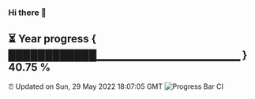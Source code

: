 ### Hi there 👋
⏳ Year progress { ████████████▁▁▁▁▁▁▁▁▁▁▁▁▁▁▁▁▁▁ } 40.75 %
---
⏰ Updated on Sun, 29 May 2022 18:07:05 GMT
![Progress Bar CI](https://github.com/Moyi321/Moyi321/workflows/Progress%20Bar%20CI/badge.svg)
